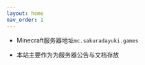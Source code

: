 ```yaml
---
layout: home
nav_order: 1
---
```


<script>
    console.log("你好呀！(´・ω・`)");
    console.log("今天去码头整薯条了吗")
</script>

* Minecraft服务器地址`mc.sakuradayuki.games`

* 本站主要作为为服务器公告与文档存放